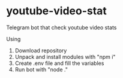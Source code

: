 # youtube-video-stat
Telegram bot that check youtube video stats



Using

1. Download repository
2. Unpack and install modules with "npm i"
3. Create .env file and fill the variables
4. Run bot with "node ."
